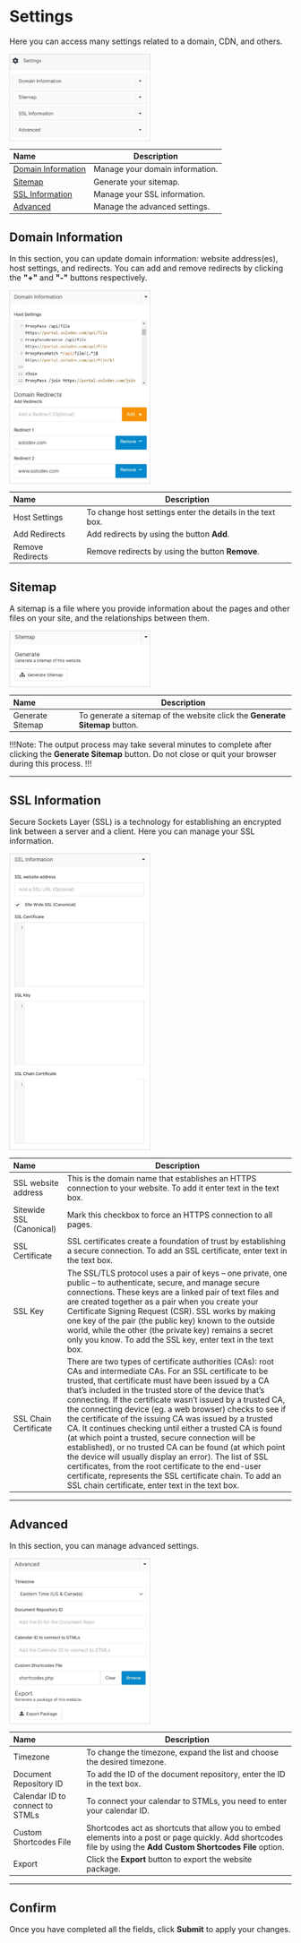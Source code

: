 # Settings

Here you can access many settings related to a domain, CDN, and others.

<img src="../../../images/settings9.jpg" alt="settings9" style="width: 50%; display: block"></a>

**Name** | **Description** 
:--- | ---
<a href="/workspace/websites/settings/#domain-information">Domain Information</a>  | Manage your domain information.
<a href="/workspace/websites/settings/#sitemap">Sitemap</a>  | Generate your sitemap.
<a href="/workspace/websites/settings/#ssl-information">SSL Information</a>  | Manage your SSL information.
<a href="/workspace/websites/settings/#advanced">Advanced</a> | Manage the advanced settings.


## Domain Information

In this section, you can update domain information: website address(es), host settings, and redirects. You can add and remove redirects by clicking the **"+"** and **"-"** buttons respectively.

<img src="../../../images/settings10.jpg" alt="settings10" style="width: 50%; display: block"></a>

**Name** | **Description** 
:--- | ---
Host Settings | To change host settings enter the details in the text box.
Add Redirects | Add redirects by using the button **Add**.
Remove Redirects | Remove redirects by using the button **Remove**. 

## Sitemap

A sitemap is a file where you provide information about the pages and other files on your site, and the relationships between them.

<img src="../../../images/settings11.jpg" alt="settings11" style="width: 50%; display: block"></a>

**Name** | **Description** 
:--- | ---
Generate Sitemap | To generate a sitemap of the website click the **Generate Sitemap** button.

!!!Note:
The output process may take several minutes to complete after clicking the **Generate Sitemap** button. Do not close or quit your browser during this process.
!!!

---

## SSL Information

Secure Sockets Layer (SSL) is a technology for establishing an encrypted link between a server and a client.
Here you can manage your SSL information.

<img src="../../../images/settings15.jpg" alt="settings15" style="width: 50%; display: block"></a>

**Name** | **Description** 
:--- | ---
SSL website address | This is the domain name that establishes an HTTPS connection to your website. To add it enter text in the text box.
Sitewide SSL (Canonical) | Mark this checkbox to force an  HTTPS connection to all pages.
SSL Certificate | SSL certificates create a foundation of trust by establishing a secure connection. To add an SSL certificate, enter text in the text box.
SSL Key | The SSL/TLS protocol uses a pair of keys – one private, one public – to authenticate, secure, and manage secure connections. These keys are a linked pair of text files and are created together as a pair when you create your Certificate Signing Request (CSR). SSL works by making one key of the pair (the public key) known to the outside world, while the other (the private key) remains a secret only you know. To add the SSL key, enter text in the text box.
SSL Chain Certificate | There are two types of certificate authorities (CAs): root CAs and intermediate CAs. For an SSL certificate to be trusted, that certificate must have been issued by a CA that’s included in the trusted store of the device that’s connecting. If the certificate wasn’t issued by a trusted CA, the connecting device (eg. a web browser) checks to see if the certificate of the issuing CA was issued by a trusted CA. It continues checking until either a trusted CA is found (at which point a trusted, secure connection will be established), or no trusted CA can be found (at which point the device will usually display an error). The list of SSL certificates, from the root certificate to the end-user certificate, represents the SSL certificate chain. To add an SSL chain certificate, enter text in the text box.

---

## Advanced

In this section, you can manage advanced settings.

<img src="../../../images/settings14.jpg" alt="settings14" style="width: 50%; display: block"></a>

**Name** | **Description** 
:--- | ---
Timezone | To change the timezone, expand the list and choose the desired timezone.
Document Repository ID | To add the ID of the document repository, enter the ID in the text box.
Calendar ID to connect to STMLs | To connect your calendar to STMLs, you need to enter your calendar ID.
Custom Shortcodes File | Shortcodes act as shortcuts that allow you to embed elements into a post or page quickly. Add shortcodes file by using the **Add Custom Shortcodes File** option.
Export | Click the **Export** button to export the website package.

---

## Confirm

Once you have completed all the fields, click **Submit** to apply your changes.


